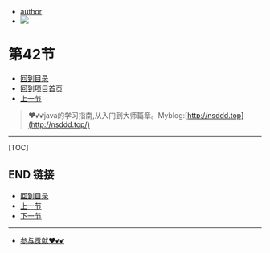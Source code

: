 + [author](https://github.com/3293172751)
+ <a href="https://github.com/3293172751" target="_blank"><img src="https://img.shields.io/badge/Github-xiongxinwei-inactive?style=social&logo=github"></a></p>
# 第42节
+ [回到目录](../README.md)
+ [回到项目首页](../../README.md)
+ [上一节](41.md)
> ❤️💕💕java的学习指南,从入门到大师篇章。Myblog:[http://nsddd.top](http://nsddd.top/)
---
[TOC]





## END 链接
+ [回到目录](../README.md)
+ [上一节](41.md)
+ [下一节](43.md)
---
+ [参与贡献❤️💕💕](https://github.com/3293172751/Block_Chain/blob/master/Git/git-contributor.md)